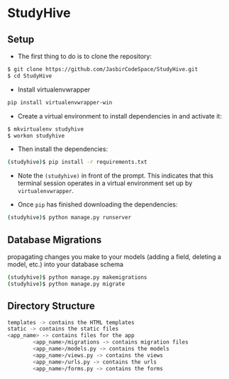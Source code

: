 # StudyHive

## Setup

* The first thing to do is to clone the repository:

```sh
$ git clone https://github.com/JasbirCodeSpace/StudyHive.git
$ cd StudyHive
```
* Install virtualenvwrapper

```sh
pip install virtualenvwrapper-win
```
* Create a virtual environment to install dependencies in and activate it:

```sh
$ mkvirtualenv studyhive
$ workon studyhive
```

* Then install the dependencies:

```sh
(studyhive)$ pip install -r requirements.txt
```
* Note the `(studyhive)` in front of the prompt. This indicates that this terminal
session operates in a virtual environment set up by `virtualenvwrapper`.

* Once `pip` has finished downloading the dependencies:
```sh
(studyhive)$ python manage.py runserver
```

## Database Migrations

propagating changes you make to your models (adding a field, deleting a model, etc.) into your database schema

```sh
(studyhive)$ python manage.py makemigrations
(studyhive)$ python manage.py migrate
```

## Directory Structure
```sh
templates -> contains the HTML templates
static -> contains the static files
<app_name> -> contains files for the app
        <app_name>/migrations -> contains migration files
        <app_name>/models.py -> contains the models
        <app_name>/views.py -> contains the views
        <app_name>/urls.py -> contains the urls
        <app_name>/forms.py -> contains the forms
```
